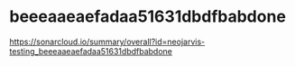 # beeeaaeaefadaa51631dbdfbabdone
https://sonarcloud.io/summary/overall?id=neojarvis-testing_beeeaaeaefadaa51631dbdfbabdone
